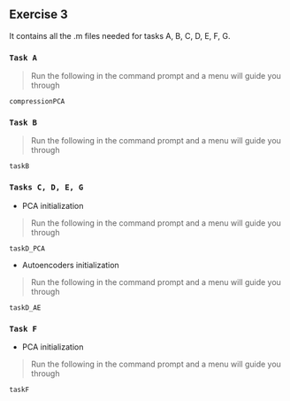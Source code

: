 ## Exercise 3

It contains all the .m files needed for tasks A, B, C, D, E, F, G. <br />

### `Task A`

> Run the following in the command prompt and a menu will guide you through

```
compressionPCA
```

### `Task B`

> Run the following in the command prompt and a menu will guide you through

``` 
taskB
```


### `Tasks C, D, E, G`

* PCA initialization

> Run the following in the command prompt and a menu will guide you through

``` 
taskD_PCA
```

* Autoencoders initialization

> Run the following in the command prompt and a menu will guide you through

``` 
taskD_AE
```

### `Task F`

* PCA initialization

> Run the following in the command prompt and a menu will guide you through

``` 
taskF
```


